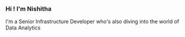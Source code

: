 ### Hi ! I'm Nishitha 

I'm a Senior Infrastructure Developer who's also diving into the world of Data Analytics
